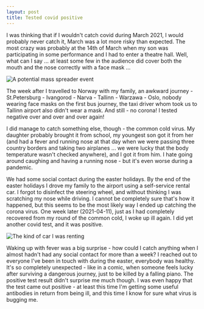 ```yaml
---
layout: post
title: Tested covid positive
---
```


I was thinking that if I wouldn't catch covid during March 2021, I would probably never catch it, March was a lot more risky than expected.  The most crazy was probably at the 14th of March when my son was participating in some performance and I had to enter a theatre hall.  Well, what can I say ... at least some few in the audience did cover both the mouth and the nose correctly with a face mask ...

![A potential mass spreader event](https://ipfs.io/ipfs/QmRB1xfooaLkjiAEs2LEw6b1BEtwEhTQVC9ZEe22YtcrGH)

The week after I travelled to Norway with my family, an awkward journey - St.Petersburg - Ivangorod - Narva - Tallinn - Warzawa - Oslo, nobody wearing face masks on the first bus journey, the taxi driver whom took us to Tallinn airport also didn't wear a mask.  And still - no corona!  I tested negative over and over and over again!

I did manage to catch something else, though - the common cold virus.  My daughter probably brought it from school, my youngest son got it from her (and had a fever and running nose at that day when we were passing three country borders and taking two airplanes ... we were lucky that the body temperature wasn't checked anywhere), and I got it from him.  I hate going around caughing and having a running nose - but it's even worse during a pandemic.

We had some social contact during the easter holidays.  By the end of the easter holidays I drove my family to the airport using a self-service rental car.  I forgot to disinfect the steering wheel, and without thinking I was scratching my nose while driving.  I cannot be completely sure that's how it happened, but this seems to be the most likely way I ended up catching the corona virus. One week later (2021-04-11), just as I had completely recovered from my round of the common cold, I woke up ill again.  I did yet another covid test, and it was positive.

![The kind of car I was renting](https://images.vy.no/s64l2vmdl8/Din%20Bybil%20til%20marka.jpg)

Waking up with fever was a big surprise - how could I catch anything when I almost hadn't had any social contact for more than a week?  I reached out to everyone I've been in touch with during the easter, everybody was healthy.  It's so completely unexpected - like in a comic, when someone feels lucky after surviving a dangerous journey, just to be killed by a falling piano.  The positive test result didn't surprise me much though.  I was even happy that the test came out positive - at least this time I'm getting some useful antibodies in return from being ill, and this time I know for sure what virus is bugging me.
